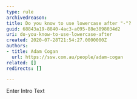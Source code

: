 ```yaml
---
type: rule
archivedreason: 
title: Do you know to use lowercase after "-"?
guid: 68843a19-8840-4ac3-a095-88e3898034d2
uri: do-you-know-to-use-lowercase-after
created: 2020-07-28T21:54:27.0000000Z
authors:
- title: Adam Cogan
  url: https://ssw.com.au/people/adam-cogan
related: []
redirects: []

---
```



Enter Intro Text
<br><excerpt class='endintro'></excerpt><br>



